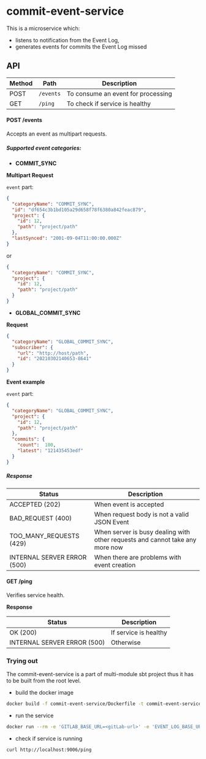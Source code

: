 # commit-event-service

This is a microservice which:

- listens to notification from the Event Log,
- generates events for commits the Event Log missed

## API

| Method | Path                            | Description                             |
|--------|---------------------------------|-----------------------------------------|
| POST   | ```/events```                   | To consume an event for processing      |
| GET    | ```/ping```                     | To check if service is healthy          |

#### POST /events

Accepts an event as multipart requests.

##### Supported event categories:

- **COMMIT_SYNC**

**Multipart Request**

`event` part:

```json
{
  "categoryName": "COMMIT_SYNC",
  "id": "df654c3b1bd105a29d658f78f6380a842feac879",
  "project": {
    "id": 12,
    "path": "project/path"
  },
  "lastSynced": "2001-09-04T11:00:00.000Z"
}
```

or

```json
{
  "categoryName": "COMMIT_SYNC",
  "project": {
    "id": 12,
    "path": "project/path"
  }
}
```

- **GLOBAL_COMMIT_SYNC**

**Request**

```json
{
  "categoryName": "GLOBAL_COMMIT_SYNC",
  "subscriber": {
    "url": "http://host/path",
    "id": "20210302140653-8641"
  }
}
```

**Event example**

`event` part:

```json
{
  "categoryName": "GLOBAL_COMMIT_SYNC",
  "project": {
    "id": 12,
    "path": "project/path"
  },
  "commits": {
    "count":  100,
    "latest": "121435453edf"
  }
}
```

##### Response

| Status                     | Description                                                                  |
|----------------------------|------------------------------------------------------------------------------|
| ACCEPTED (202)             | When event is accepted                                                       |
| BAD_REQUEST (400)          | When request body is not a valid JSON Event                                  |
| TOO_MANY_REQUESTS (429)    | When server is busy dealing with other requests and cannot take any more now |
| INTERNAL SERVER ERROR (500)| When there are problems with event creation                                  |

#### GET /ping

Verifies service health.

**Response**

| Status                     | Description             |
|----------------------------|-------------------------|
| OK (200)                   | If service is healthy   |
| INTERNAL SERVER ERROR (500)| Otherwise               |

### Trying out

The commit-event-service is a part of multi-module sbt project thus it has to be built from the root level.

- build the docker image

```bash
docker build -f commit-event-service/Dockerfile -t commit-event-service .
```

- run the service

```bash
docker run --rm -e 'GITLAB_BASE_URL=<gitLab-url>' -e 'EVENT_LOG_BASE_URL=<eventLog-url>' -p 9006:9006 commit-event-service
```

- check if service is running

```bash
curl http://localhost:9006/ping
```
